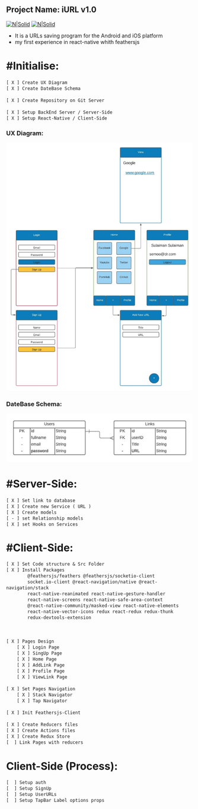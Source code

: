  ## Project Name: iURL v1.0
<!-- [![N|Solid](https://cldup.com/dTxpPi9lDf.thumb.png)](https://nodesource.com/products/nsolid) -->
 <!-- <img src="https://upload.wikimedia.org/wikipedia/commons/thumb/a/a7/React-icon.svg/1200px-React-icon.svg.png" href="https://reactnative.dev/" width="80" height="60" />
  <img src="https://cdn.freebiesupply.com/logos/large/2x/feathersjs-logo-black-and-white.png" href="https://feathersjs.com/" width="60" height="60" /> -->

[![N|Solid](https://i.ibb.co/h8HzfHq/rsz-1200px-react-iconsvg.png)](https://reactnative.dev/)
[![N|Solid](https://i.ibb.co/1nbrK31/rsz-feathersjs-logo-black-and-white.png)](https://feathersjs.com/) 

- It is a URLs saving program for the Android and iOS platform
- my first experience in react-native whith feathersjs

# #Initialise:
	[ X ] Create UX Diagram 	
	[ X ] Create DateBase Schema

	[ X ] Create Repository on Git Server

	[ X ] Setup BackEnd Server / Server-Side
	[ X ] Setup React-Native / Client-Side

### UX Diagram:
![Alt text](/assets/UXDiagram.jpeg?raw=true "UX Diagram")


### DateBase Schema:
![Alt text](/assets/DateBaseSchema.jpeg?raw=true "DateBase Schema")


# #Server-Side:	
    [ X ] Set link to database	
    [ X ] Create new Service ( URL )
	[ X ] Create models
	[ - ] set Relationship models
	[ X ] set Hooks on Services


# #Client-Side:
	[ X ] Set Code structure & Src Folder	
	[ X ] Install Packages 
			@feathersjs/feathers @feathersjs/socketio-client 
			socket.io-client @react-navigation/native @react-navigation/stack 
			react-native-reanimated react-native-gesture-handler 
			react-native-screens react-native-safe-area-context 
			@react-native-community/masked-view react-native-elements 
			react-native-vector-icons redux react-redux redux-thunk
			redux-devtools-extension



	[ X ] Pages Design
		[ X ] Login Page
		[ X ] SingUp Page
		[ X ] Home Page
		[ X ] AddLink Page
		[ X ] Profile Page
		[ X ] ViewLink Page

	[ X ] Set Pages Navigation
		[ X ] Stack Navigator
		[ X ] Tap Navigator

	[ X ] Init Feathersjs-Client

	[ X ] Create Reducers files
	[ X ] Create Actions files
	[ X ] Create Redux Store
	[  ] Link Pages with reducers

# Client-Side (Process):
	[  ] Setup auth
	[  ] Setup SignUp	
	[  ] Setup UserURLs	
	[  ] Setup TapBar Label options props	
	

	


